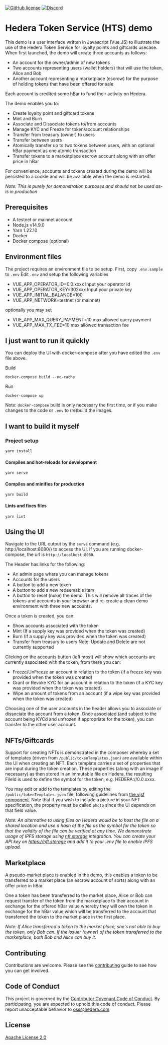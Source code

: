 [![GitHub license](https://img.shields.io/github/license/hashgraph/hedera-hts-demo)](https://github.com/hashgraph/hedera-hts-demo/blob/master/LICENSE)
[![Discord](https://img.shields.io/badge/discord-join%20chat-blue.svg)](https://hedera.com/discord)

# Hedera Token Service (HTS) demo

This demo is a user interface written in Javascript (Vue.JS) to illustrate the use of the Hedera Token Service for loyalty points and giftcards usecase. When first launched, the demo will create three accounts as follows:
* An account for the owner/admin of new tokens
* Two accounts representing users (wallet holders) that will use the token, Alice and Bob
* Another account representing a marketplace (escrow) for the purpose of holding tokens that have been offered for sale

Each account is credited some hBar to fund their activity on Hedera.

The demo enables you to:
* Create loyalty point and giftcard tokens
* Mint and Burn
* Associate and Dissociate tokens to/from accounts
* Manage KYC and Freeze for token/account relationships
* Transfer from treasury (owner) to users
* Transfer between users
* Atomically transfer up to two tokens between users, with an optional hBar payment as one atomic transaction
* Transfer tokens to a marketplace escrow account along with an offer price in hBar

For convenience, accounts and tokens created during the demo will be persisted to a cookie and will be available when the demo is restarted.

_Note: This is purely for demonstration purposes and should not be used as-is in production_

## Prerequisites

* A testnet or mainnet account
* Node.js v14.9.0
* Yarn 1.22.10
* Docker 
* Docker compose (optional)

## Environment files

The project requires an environment file to be setup. 
First, copy `.env.sample` to `.env`
Edit `.env` and setup the following variables

* VUE_APP_OPERATOR_ID=0.0.xxxx Input your operator id 
* VUE_APP_OPERATOR_KEY=302xxx Input your private key
* VUE_APP_INITIAL_BALANCE=100
* VUE_APP_NETWORK=testnet (or mainnet)

optionally you may set
* VUE_APP_MAX_QUERY_PAYMENT=10 max allowed query payment
* VUE_APP_MAX_TX_FEE=10 max allowed transaction fee

## I just want to run it quickly

You can deploy the UI with docker-compose after you have edited the `.env` file above.

Build
```shell script
docker-compose build --no-cache
```

Run
```shell script
docker-compose up
```

Note: `docker-compose` build is only necessary the first time, or if you make changes to the code or `.env` to (re)build the images. 

## I want to build it myself

### Project setup
```
yarn install
```

#### Compiles and hot-reloads for development
```
yarn serve
```

#### Compiles and minifies for production
```
yarn build
```

#### Lints and fixes files
```
yarn lint
```

## Using the UI

Navigate to the URL output by the `serve` command (e.g. http://localhost:8080/) to access the UI.
If you are running docker-compose, the url is `http://localhost:8080`.

The Header has links for the following:
* An admin page where you can manage tokens
* Accounts for the users
* A button to add a new token
* A button to add a new redeemable item 
* A button to reset (nuke) the demo. This will remove all traces of the tokens and accounts in your browser and re-create a clean demo environment with three new accounts.

Once a token is created, you can:
* Show accounts associated with the token
* Mint (If a supply key was provided when the token was created)
* Burn (If a supply key was provided when the token was created) 
* Transfer from treasury to users
Note: Update and Delete are not currently supported

Clicking on the accounts button (left most) will show which accounts are currently associated with the token, from there you can:
* Freeze/UnFreeze an account in relation to the token (if a freeze key was provided when the token was created)
* Grant or Revoke KYC for an account in relation to the token (if a KYC key was provided when the token was created)
* Wipe an amount of tokens from an account (if a wipe key was provided when the token was created)

Choosing one of the user accounts in the header allows you to associate or dissociate the account from a token.
Once associated (and subject to the account being KYCd and unfrozen if appropriate for the token), you can transfer to the other user account.

## NFTs/Giftcards

Support for creating NFTs is demonstrated in the composer whereby a set of templates (driven from `/public/tokenTemplates.json`) are available within the UI when creating an NFT.
Each template carries a set of properties that are input during the token creation.
These properties (along with an image if necessary) as then stored in an immutable file on Hedera, the resulting FileId is used to define the symbol for the token, e.g. HEDERA://0.0.xxxx.

You may edit or add to the templates by editing the `/public/tokenTemplates.json` file, following guidelines from [the vjsf component](https://koumoul-dev.github.io/vuetify-jsonschema-form/latest/about).
Note that if you wish to include a picture in your NFT specification, the property must be called `photo` since the UI depends on that field value.

_Note: An alternative to using files on Hedera would be to host the file on a shared location and use a hash of the file as the symbol for the token so that the validity of the file can be verified at any time.
We demonstrate usage of IPFS storage using [nft.storage](https://nft.storage) integration. You can create your API key on https://nft.storage and add it to your .env file to enable IPFS upload._

## Marketplace

A pseudo-market place is enabled in the demo, this enables a token to be transferred to a market place (an escrow account of sorts) along with an offer price in hBar.

One a token has been transferred to the market place, Alice or Bob can request transfer of the token from the marketplace to their account in exchange for the offered hBar value whereby they will own the token in exchange for the hBar value which will be transferred to the account that transferred the token to the market place in the first place.

_Note: If Alice transferred a token to the market place, she's not able to buy the token, only Bob can. If the issuer (owner) of the token transferred to the marketplace, both Bob and Alice can buy it._

## Contributing

Contributions are welcome. Please see the [contributing](CONTRIBUTING.md) guide to see how you can get
involved.

## Code of Conduct

This project is governed by the [Contributor Covenant Code of Conduct](CODE_OF_CONDUCT.md). By participating, you are
expected to uphold this code of conduct. Please report unacceptable behavior to [oss@hedera.com](mailto:oss@hedera.com)

## License

[Apache License 2.0](LICENSE)
